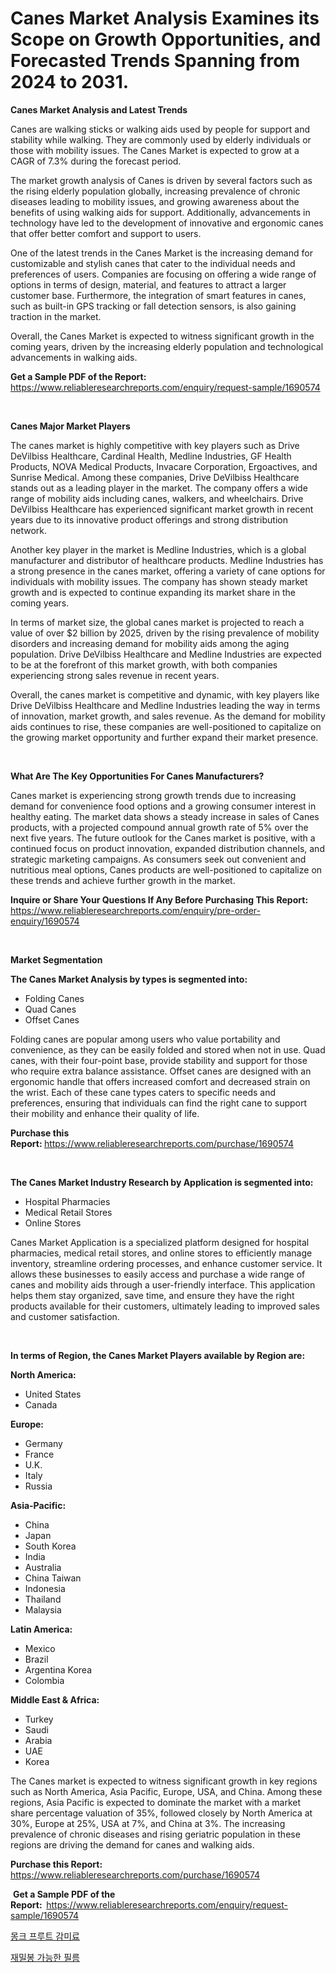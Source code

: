 <p><h1>Canes Market Analysis Examines its Scope on Growth Opportunities, and Forecasted Trends Spanning from 2024 to 2031.</h1></p><p><strong>Canes Market Analysis and Latest Trends</strong></p>
<p><p>Canes are walking sticks or walking aids used by people for support and stability while walking. They are commonly used by elderly individuals or those with mobility issues. The Canes Market is expected to grow at a CAGR of 7.3% during the forecast period. </p><p>The market growth analysis of Canes is driven by several factors such as the rising elderly population globally, increasing prevalence of chronic diseases leading to mobility issues, and growing awareness about the benefits of using walking aids for support. Additionally, advancements in technology have led to the development of innovative and ergonomic canes that offer better comfort and support to users.</p><p>One of the latest trends in the Canes Market is the increasing demand for customizable and stylish canes that cater to the individual needs and preferences of users. Companies are focusing on offering a wide range of options in terms of design, material, and features to attract a larger customer base. Furthermore, the integration of smart features in canes, such as built-in GPS tracking or fall detection sensors, is also gaining traction in the market.</p><p>Overall, the Canes Market is expected to witness significant growth in the coming years, driven by the increasing elderly population and technological advancements in walking aids.</p></p>
<p><strong>Get a Sample PDF of the Report:&nbsp;</strong> <a href="https://www.reliableresearchreports.com/enquiry/request-sample/1690574">https://www.reliableresearchreports.com/enquiry/request-sample/1690574</a></p>
<p>&nbsp;</p>
<p><strong>Canes Major Market Players</strong></p>
<p><p>The canes market is highly competitive with key players such as Drive DeVilbiss Healthcare, Cardinal Health, Medline Industries, GF Health Products, NOVA Medical Products, Invacare Corporation, Ergoactives, and Sunrise Medical. Among these companies, Drive DeVilbiss Healthcare stands out as a leading player in the market. The company offers a wide range of mobility aids including canes, walkers, and wheelchairs. Drive DeVilbiss Healthcare has experienced significant market growth in recent years due to its innovative product offerings and strong distribution network.</p><p>Another key player in the market is Medline Industries, which is a global manufacturer and distributor of healthcare products. Medline Industries has a strong presence in the canes market, offering a variety of cane options for individuals with mobility issues. The company has shown steady market growth and is expected to continue expanding its market share in the coming years.</p><p>In terms of market size, the global canes market is projected to reach a value of over $2 billion by 2025, driven by the rising prevalence of mobility disorders and increasing demand for mobility aids among the aging population. Drive DeVilbiss Healthcare and Medline Industries are expected to be at the forefront of this market growth, with both companies experiencing strong sales revenue in recent years.</p><p>Overall, the canes market is competitive and dynamic, with key players like Drive DeVilbiss Healthcare and Medline Industries leading the way in terms of innovation, market growth, and sales revenue. As the demand for mobility aids continues to rise, these companies are well-positioned to capitalize on the growing market opportunity and further expand their market presence.</p></p>
<p>&nbsp;</p>
<p><strong>What Are The Key Opportunities For Canes Manufacturers?</strong></p>
<p><p>Canes market is experiencing strong growth trends due to increasing demand for convenience food options and a growing consumer interest in healthy eating. The market data shows a steady increase in sales of Canes products, with a projected compound annual growth rate of 5% over the next five years. The future outlook for the Canes market is positive, with a continued focus on product innovation, expanded distribution channels, and strategic marketing campaigns. As consumers seek out convenient and nutritious meal options, Canes products are well-positioned to capitalize on these trends and achieve further growth in the market.</p></p>
<p><strong>Inquire or Share Your Questions If Any Before Purchasing This Report:</strong> <a href="https://www.reliableresearchreports.com/enquiry/pre-order-enquiry/1690574">https://www.reliableresearchreports.com/enquiry/pre-order-enquiry/1690574</a></p>
<p>&nbsp;</p>
<p><strong>Market Segmentation</strong></p>
<p><strong>The Canes Market Analysis by types is segmented into:</strong></p>
<p><ul><li>Folding Canes</li><li>Quad Canes</li><li>Offset Canes</li></ul></p>
<p><p>Folding canes are popular among users who value portability and convenience, as they can be easily folded and stored when not in use. Quad canes, with their four-point base, provide stability and support for those who require extra balance assistance. Offset canes are designed with an ergonomic handle that offers increased comfort and decreased strain on the wrist. Each of these cane types caters to specific needs and preferences, ensuring that individuals can find the right cane to support their mobility and enhance their quality of life.</p></p>
<p><strong>Purchase this Report:&nbsp;</strong><a href="https://www.reliableresearchreports.com/purchase/1690574">https://www.reliableresearchreports.com/purchase/1690574</a></p>
<p>&nbsp;</p>
<p><strong>The Canes Market Industry Research by Application is segmented into:</strong></p>
<p><ul><li>Hospital Pharmacies</li><li>Medical Retail Stores</li><li>Online Stores</li></ul></p>
<p><p>Canes Market Application is a specialized platform designed for hospital pharmacies, medical retail stores, and online stores to efficiently manage inventory, streamline ordering processes, and enhance customer service. It allows these businesses to easily access and purchase a wide range of canes and mobility aids through a user-friendly interface. This application helps them stay organized, save time, and ensure they have the right products available for their customers, ultimately leading to improved sales and customer satisfaction.</p></p>
<p>&nbsp;</p>
<p><strong>In terms of Region, the Canes Market Players available by Region are:</strong></p>
<p>
    <p> <strong> North America: </strong>
        <ul>
            <li>United States</li>
            <li>Canada</li>
        </ul>
        </p> 
    <p> <strong> Europe: </strong>
        <ul>
            <li>Germany</li>
            <li>France</li>
            <li>U.K.</li>
            <li>Italy</li>
            <li>Russia</li>
        </ul>
        </p> 
    <p> <strong> Asia-Pacific: </strong>
        <ul>
            <li>China</li>
            <li>Japan</li>
            <li>South Korea</li>
            <li>India</li>
            <li>Australia</li>
            <li>China Taiwan</li>
            <li>Indonesia</li>
            <li>Thailand</li>
            <li>Malaysia</li>
        </ul>
        </p> 
    <p> <strong> Latin America: </strong>
        <ul>
            <li>Mexico</li>
            <li>Brazil</li>
            <li>Argentina Korea</li>
            <li>Colombia</li>
        </ul>
        </p> 
    <p> <strong> Middle East & Africa: </strong>
        <ul>
            <li>Turkey</li>
            <li>Saudi</li>
            <li>Arabia</li>
            <li>UAE</li>
            <li>Korea</li>
        </ul>
    </p>
    </p>
<p><p>The Canes market is expected to witness significant growth in key regions such as North America, Asia Pacific, Europe, USA, and China. Among these regions, Asia Pacific is expected to dominate the market with a market share percentage valuation of 35%, followed closely by North America at 30%, Europe at 25%, USA at 7%, and China at 3%. The increasing prevalence of chronic diseases and rising geriatric population in these regions are driving the demand for canes and walking aids.</p></p>
<p><strong>Purchase this Report: </strong><a href="https://www.reliableresearchreports.com/purchase/1690574">https://www.reliableresearchreports.com/purchase/1690574</a></p>
<p>&nbsp;<strong>Get a Sample PDF of the Report:&nbsp;&nbsp;</strong><a href="https://www.reliableresearchreports.com/enquiry/request-sample/1690574">https://www.reliableresearchreports.com/enquiry/request-sample/1690574</a></p>
<p><strong></strong></p>
<p><p><a href="https://medium.com/@giovanileannon/%EB%AA%BD%ED%81%AC-%ED%91%BC%ED%8A%B8-%EA%B0%90%EB%AF%B8%EB%A3%8C-%EC%8B%9C%EC%9E%A5-%EA%B2%BD%EC%9F%81-%EB%B6%84%EC%84%9D-%EC%8B%9C%EC%9E%A5-%EB%8F%99%ED%96%A5-%EB%B0%8F-2031%EB%85%84%EA%B9%8C%EC%A7%80%EC%9D%98-%EC%98%88%EC%B8%A1-afe293687c9b">몽크 프루트 감미료</a></p><p><a href="https://medium.com/@angelardelean202220221/2024%EB%85%84%EB%B6%80%ED%84%B0-2031%EB%85%84%EA%B9%8C%EC%A7%80-%EC%98%88%EC%83%81%EB%90%98%EB%8A%94-%EB%A6%AC%EC%8B%9C%EC%9D%BC%EB%B8%94-%ED%95%84%EB%A6%84-%EC%8B%9C%EC%9E%A5-%EB%8F%99%ED%96%A5-%EB%B0%8F-%EC%8B%9C%EC%9E%A5-%EB%B6%84%EC%84%9D-5709b94c7d04">재밀봉 가능한 필름</a></p></p>